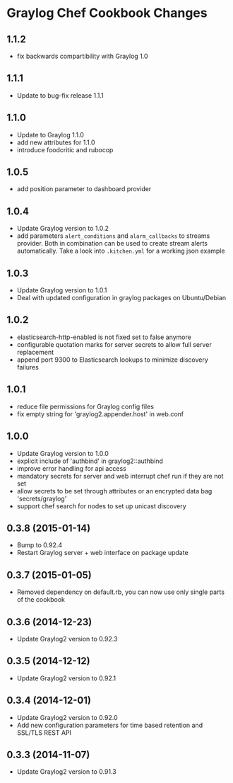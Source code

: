 Graylog Chef Cookbook Changes
==============================

## 1.1.2

* fix backwards compartibility with Graylog 1.0

## 1.1.1

* Update to bug-fix release 1.1.1

## 1.1.0

* Update to Graylog 1.1.0
* add new attributes for 1.1.0
* introduce foodcritic and rubocop

## 1.0.5

* add position parameter to dashboard provider

## 1.0.4

* Update Graylog version to 1.0.2
* add parameters `alert_conditions` and `alarm_callbacks` to streams provider.
  Both in combination can be used to create stream alerts automatically.
  Take a look into `.kitchen.yml` for a working json example

## 1.0.3

* Update Graylog version to 1.0.1
* Deal with updated configuration in graylog packages on Ubuntu/Debian

## 1.0.2

* elasticsearch-http-enabled is not fixed set to false anymore
* configurable quotation marks for server secrets to allow full server replacement
* append port 9300 to Elasticsearch lookups to minimize discovery failures

## 1.0.1

* reduce file permissions for Graylog config files
* fix empty string for 'graylog2.appender.host' in web.conf

## 1.0.0

* Update Graylog version to 1.0.0
* explicit include of 'authbind' in graylog2::authbind
* improve error handling for api access
* mandatory secrets for server and web interrupt chef run if they are not set
* allow secrets to be set through attributes or an encrypted data bag 'secrets/graylog'
* support chef search for nodes to set up unicast discovery

## 0.3.8 (2015-01-14)

* Bump to 0.92.4
* Restart Graylog server + web interface on package update

## 0.3.7 (2015-01-05)

* Removed dependency on default.rb, you can now use only single parts of the cookbook

## 0.3.6 (2014-12-23)

* Update Graylog2 version to 0.92.3

## 0.3.5 (2014-12-12)

* Update Graylog2 version to 0.92.1

## 0.3.4 (2014-12-01)

* Update Graylog2 version to 0.92.0
* Add new configuration parameters for time based retention and SSL/TLS REST API

## 0.3.3 (2014-11-07)

* Update Graylog2 version to 0.91.3
